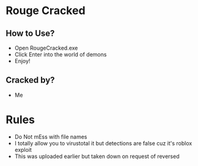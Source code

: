 # Rouge Cracked

## How to Use?
- Open RougeCracked.exe
- Click Enter into the world of demons
- Enjoy!

## Cracked by?
- Me


# Rules
- Do Not mEss with file names
- I totally allow you to virustotal it but detections are false cuz it's roblox exploit
- This was uploaded earlier but taken down on request of reversed

